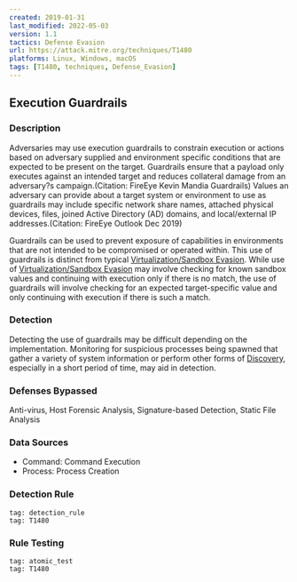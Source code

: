 ```yaml
---
created: 2019-01-31
last_modified: 2022-05-03
version: 1.1
tactics: Defense Evasion
url: https://attack.mitre.org/techniques/T1480
platforms: Linux, Windows, macOS
tags: [T1480, techniques, Defense_Evasion]
---
```


## Execution Guardrails

### Description

Adversaries may use execution guardrails to constrain execution or actions based on adversary supplied and environment specific conditions that are expected to be present on the target. Guardrails ensure that a payload only executes against an intended target and reduces collateral damage from an adversary?s campaign.(Citation: FireEye Kevin Mandia Guardrails) Values an adversary can provide about a target system or environment to use as guardrails may include specific network share names, attached physical devices, files, joined Active Directory (AD) domains, and local/external IP addresses.(Citation: FireEye Outlook Dec 2019)

Guardrails can be used to prevent exposure of capabilities in environments that are not intended to be compromised or operated within. This use of guardrails is distinct from typical [Virtualization/Sandbox Evasion](https://attack.mitre.org/techniques/T1497). While use of [Virtualization/Sandbox Evasion](https://attack.mitre.org/techniques/T1497) may involve checking for known sandbox values and continuing with execution only if there is no match, the use of guardrails will involve checking for an expected target-specific value and only continuing with execution if there is such a match.

### Detection

Detecting the use of guardrails may be difficult depending on the implementation. Monitoring for suspicious processes being spawned that gather a variety of system information or perform other forms of [Discovery](https://attack.mitre.org/tactics/TA0007), especially in a short period of time, may aid in detection.

### Defenses Bypassed

Anti-virus, Host Forensic Analysis, Signature-based Detection, Static File Analysis

### Data Sources

  - Command: Command Execution
  -  Process: Process Creation
### Detection Rule

```query
tag: detection_rule
tag: T1480
```

### Rule Testing

```query
tag: atomic_test
tag: T1480
```
